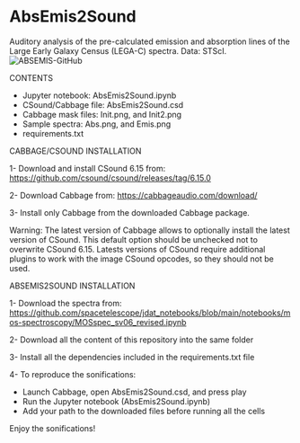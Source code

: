 # AbsEmis2Sound
Auditory analysis of the pre-calculated emission and absorption lines of the Large Early Galaxy Census (LEGA-C) spectra. Data: STScI.
![ABSEMIS-GitHub](https://github.com/AuditoryVO/AbsEmis2Sound/assets/144262864/e69c2231-b5c2-4458-afa5-bdb2317ee030)

CONTENTS

- Jupyter notebook: AbsEmis2Sound.ipynb
- CSound/Cabbage file: AbsEmis2Sound.csd
- Cabbage mask files: Init.png, and Init2.png
- Sample spectra: Abs.png, and Emis.png
- requirements.txt

CABBAGE/CSOUND INSTALLATION

1- Download and install CSound 6.15 from: https://github.com/csound/csound/releases/tag/6.15.0

2- Download Cabbage from: https://cabbageaudio.com/download/ 

3- Install only Cabbage from the downloaded Cabbage package.

   Warning: The latest version of Cabbage allows to optionally install the latest version of CSound. This default option should be unchecked not to overwrite CSound 6.15.
   Latests versions of CSound require additional plugins to work with the image CSound opcodes, so they should not be used.


ABSEMIS2SOUND INSTALLATION

1- Download the spectra from: https://github.com/spacetelescope/jdat_notebooks/blob/main/notebooks/mos-spectroscopy/MOSspec_sv06_revised.ipynb

2- Download all the content of this repository into the same folder

3- Install all the dependencies included in the requirements.txt file

4- To reproduce the sonifications:
   - Launch Cabbage, open AbsEmis2Sound.csd, and press play
   - Run the Jupyter notebook (AbsEmis2Sound.ipynb)
   - Add your path to the downloaded files before running all the cells

Enjoy the sonifications!
